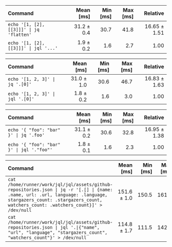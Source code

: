 | Command | Mean [ms] | Min [ms] | Max [ms] | Relative |
|:---|---:|---:|---:|---:|
| `echo '[1, [2], [[3]]]' \| jq 'flatten'` | 31.2 ± 0.4 | 30.7 | 41.8 | 16.65 ± 1.51 |
| `echo '[1, [2], [[3]]]' \| jql '...'` | 1.9 ± 0.2 | 1.6 | 2.7 | 1.00 |

| Command | Mean [ms] | Min [ms] | Max [ms] | Relative |
|:---|---:|---:|---:|---:|
| `echo '[1, 2, 3]' \| jq '.[0]'` | 31.0 ± 1.0 | 30.6 | 46.7 | 16.83 ± 1.63 |
| `echo '[1, 2, 3]' \| jql '.[0]'` | 1.8 ± 0.2 | 1.6 | 3.0 | 1.00 |

| Command | Mean [ms] | Min [ms] | Max [ms] | Relative |
|:---|---:|---:|---:|---:|
| `echo '{ "foo": "bar" }' \| jq '.foo'` | 31.1 ± 0.2 | 30.6 | 32.8 | 16.95 ± 1.38 |
| `echo '{ "foo": "bar" }' \| jql '."foo"'` | 1.8 ± 0.1 | 1.6 | 2.3 | 1.00 |

| Command | Mean [ms] | Min [ms] | Max [ms] | Relative |
|:---|---:|---:|---:|---:|
| `cat /home/runner/work/jql/jql/assets/github-repositories.json \| jq -r '[.[] \| {name: .name, url: .url, language: .language, stargazers_count: .stargazers_count, watchers_count: .watchers_count}]' > /dev/null` | 151.6 ± 1.0 | 150.5 | 161.4 | 1.32 ± 0.02 |
| `cat /home/runner/work/jql/jql/assets/github-repositories.json \| jql '.\|{"name", "url", "language", "stargazers_count", "watchers_count"}' > /dev/null` | 114.8 ± 1.7 | 111.5 | 142.5 | 1.00 |

